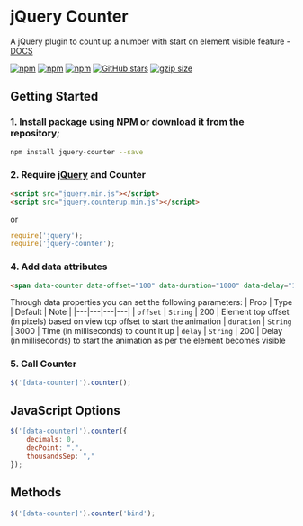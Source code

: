 # jQuery Counter
A jQuery plugin to count up a number with start on element visible feature - [DOCS](https://bissolli.github.io/jquery-counter/)

[![npm](https://img.shields.io/npm/v/jquery-counter.svg)](https://www.npmjs.com/package/jquery-counter)
[![npm](https://img.shields.io/npm/dt/jquery-counter.svg)](https://www.npmjs.com/package/jquery-counter)
[![npm](https://img.shields.io/npm/l/jquery-counter.svg)](https://github.com/bissolli/jquery-counter/blob/master/LICENSE)
[![GitHub stars](https://img.shields.io/github/stars/bissolli/jquery-counter.svg)](https://github.com/bissolli/jquery-counter/stargazers)
[![gzip size](http://img.badgesize.io/https://unpkg.com/jquery-counter?compression=gzip)](https://github.com/bissolli/jquery-counter)

## Getting Started

### 1. Install package using NPM or download it from the repository;
```bash
npm install jquery-counter --save
```

### 2. Require [jQuery](https://jquery.com/) and Counter
```html
<script src="jquery.min.js"></script>
<script src="jquery.counterup.min.js"></script>
```
or
```javascript
require('jquery');
require('jquery-counter');
```

### 4. Add data attributes
```html
<span data-counter data-offset="100" data-duration="1000" data-delay="1000">400</span>
```
Through data properties you can set the following parameters:
| Prop | Type | Default | Note |
|---|---|---|---|
| `offset` | `String` | 200 | Element top offset (in pixels) based on view top offset to start the animation
| `duration` | `String` | 3000 | Time (in milliseconds) to count it up
| `delay` | `String` | 200 | Delay (in milliseconds) to start the animation as per the element becomes visible

### 5. Call Counter
```javascript
$('[data-counter]').counter();
```


## JavaScript Options
```javascript
$('[data-counter]').counter({
    decimals: 0,
    decPoint: ".",
    thousandsSep: ","
});
```


## Methods
```javascript
$('[data-counter]').counter('bind');
```

